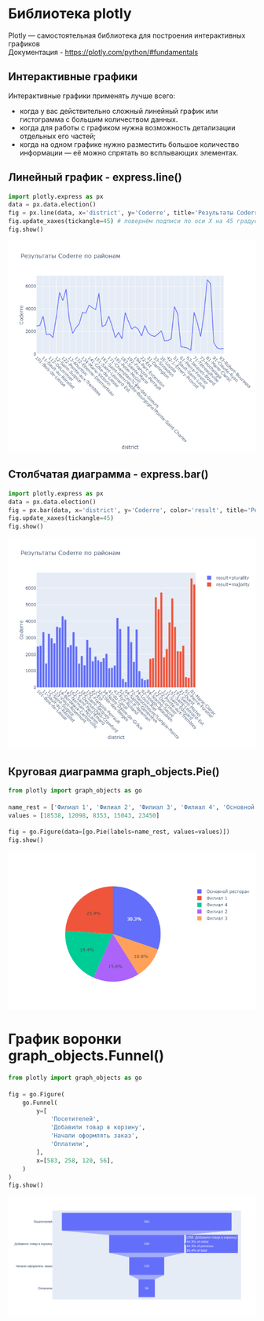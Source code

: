 # Библиотека plotly
Plotly — самостоятельная библиотека для построения интерактивных графиков<br>
Документация - https://plotly.com/python/#fundamentals

## Интерактивные графики
Интерактивные графики применять лучше всего:
- когда у вас действительно сложный линейный график или гистограмма с большим количеством данных. 
- когда для работы с графиком нужна возможность детализации отдельных его частей;
- когда на одном графике нужно разместить большое количество информации — её можно спрятать во всплывающих элементах.

## Линейный график - express.line()
```python
import plotly.express as px
data = px.data.election()
fig = px.line(data, x='district', y='Coderre', title='Результаты Coderre по районам')
fig.update_xaxes(tickangle=45) # повернём подписи по оси X на 45 градусов
fig.show() 
```
![px_line.png](px_line.png)


## Столбчатая диаграмма - express.bar()
```python
import plotly.express as px
data = px.data.election()
fig = px.bar(data, x='district', y='Coderre', color='result', title='Результаты Coderre по районам')
fig.update_xaxes(tickangle=45)
fig.show() 
```
![px_bar.png](px_bar.png)


## Круговая диаграмма graph_objects.Pie() 
```python
from plotly import graph_objects as go

name_rest = ['Филиал 1', 'Филиал 2', 'Филиал 3', 'Филиал 4', 'Основной ресторан']
values = [18538, 12098, 8353, 15043, 23450]

fig = go.Figure(data=[go.Pie(labels=name_rest, values=values)])
fig.show() 
```
![go_pie.png](go_pie.png)

# График воронки graph_objects.Funnel()
```python
from plotly import graph_objects as go

fig = go.Figure(
    go.Funnel(
        y=[
            'Посетителей',
            'Добавили товар в корзину',
            'Начали оформлять заказ',
            'Оплатили',
        ],
        x=[583, 258, 120, 56],
    )
)
fig.show() 
```
![go_funnel.png](go_funnel.png)
